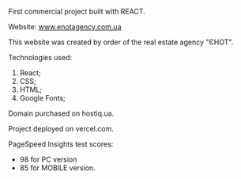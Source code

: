 First commercial project built with REACT.

Website: www.enotagency.com.ua

This website was created by order of the real estate agency "ЄНОТ".

Technologies used:
1. React;
2. CSS;
3. HTML;
4. Google Fonts;

Domain purchased on hostiq.ua.

Project deployed on vercel.com.

PageSpeed Insights test scores:
- 98 for PC version
- 85 for MOBILE version.

